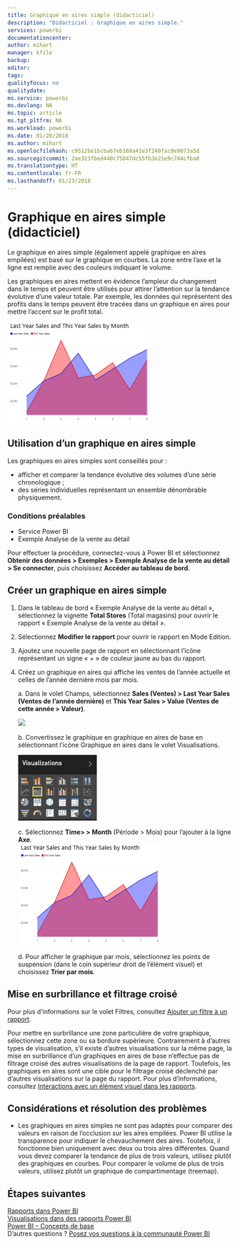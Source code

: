 ```yaml
---
title: Graphique en aires simple (didacticiel)
description: "Didacticiel : Graphique en aires simple."
services: powerbi
documentationcenter: 
author: mihart
manager: kfile
backup: 
editor: 
tags: 
qualityfocus: no
qualitydate: 
ms.service: powerbi
ms.devlang: NA
ms.topic: article
ms.tgt_pltfrm: NA
ms.workload: powerbi
ms.date: 01/20/2018
ms.author: mihart
ms.openlocfilehash: c9512be1bcba67eb169a41e3f240fac8e9073a5d
ms.sourcegitcommit: 2ae323fbed440c75847dc55fb3e21e9c744cfba0
ms.translationtype: HT
ms.contentlocale: fr-FR
ms.lasthandoff: 01/23/2018
---
```

# <a name="basic-area-chart-tutorial"></a>Graphique en aires simple (didacticiel)
Le graphique en aires simple (également appelé graphique en aires empilées) est basé sur le graphique en courbes. La zone entre l’axe et la ligne est remplie avec des couleurs indiquant le volume. 

Les graphiques en aires mettent en évidence l’ampleur du changement dans le temps et peuvent être utilisés pour attirer l’attention sur la tendance évolutive d’une valeur totale. Par exemple, les données qui représentent des profits dans le temps peuvent être tracées dans un graphique en aires pour mettre l’accent sur le profit total.

![](media/power-bi-visualization-basic-area-chart/powerbi-area-chartnew.png)

## <a name="when-to-use-a-basic-area-chart"></a>Utilisation d’un graphique en aires simple
Les graphiques en aires simples sont conseillés pour :

* afficher et comparer la tendance évolutive des volumes d’une série chronologique ; 
* des séries individuelles représentant un ensemble dénombrable physiquement.

### <a name="prerequisites"></a>Conditions préalables
 - Service Power BI
 - Exemple Analyse de la vente au détail

Pour effectuer la procédure, connectez-vous à Power BI et sélectionnez **Obtenir des données \> Exemples \> Exemple Analyse de la vente au détail > Se connecter**, puis choisissez **Accéder au tableau de bord**. 

## <a name="create-a-basic-area-chart"></a>Créer un graphique en aires simple
 

1. Dans le tableau de bord « Exemple Analyse de la vente au détail », sélectionnez la vignette **Total Stores** (Total magasins) pour ouvrir le rapport « Exemple Analyse de la vente au détail ».
2. Sélectionnez **Modifier le rapport** pour ouvrir le rapport en Mode Edition.
3. Ajoutez une nouvelle page de rapport en sélectionnant l’icône représentant un signe « + » de couleur jaune au bas du rapport.
4. Créez un graphique en aires qui affiche les ventes de l’année actuelle et celles de l’année dernière mois par mois.
   
   a. Dans le volet Champs, sélectionnez **Sales (Ventes) \> Last Year Sales (Ventes de l’année dernière)** et **This Year Sales > Value (Ventes de cette année > Valeur)**.

   ![](media/power-bi-visualization-basic-area-chart/power-bi-bar-chart.png)

   b.  Convertissez le graphique en graphique en aires de base en sélectionnant l’icône Graphique en aires dans le volet Visualisations.

   ![](media/power-bi-visualization-basic-area-chart/convertchart.png)
   
   c.  Sélectionnez **Time\> > Month** (Période > Mois) pour l’ajouter à la ligne **Axe**.   
   ![](media/power-bi-visualization-basic-area-chart/powerbi-area-chartnew.png)
   
   d.  Pour afficher le graphique par mois, sélectionnez les points de suspension (dans le coin supérieur droit de l’élément visuel) et choisissez **Trier par mois**.

## <a name="highlighting-and-cross-filtering"></a>Mise en surbrillance et filtrage croisé
Pour plus d’informations sur le volet Filtres, consultez [Ajouter un filtre à un rapport](power-bi-report-add-filter.md).

Pour mettre en surbrillance une zone particulière de votre graphique, sélectionnez cette zone ou sa bordure supérieure.  Contrairement à d’autres types de visualisation, s’il existe d’autres visualisations sur la même page, la mise en surbrillance d’un graphiques en aires de base n’effectue pas de filtrage croisé des autres visualisations de la page de rapport. Toutefois, les graphiques en aires sont une cible pour le filtrage croisé déclenché par d’autres visualisations sur la page du rapport. Pour plus d’informations, consultez [Interactions avec un élément visuel dans les rapports](service-reports-visual-interactions.md).

## <a name="considerations-and-troubleshooting"></a>Considérations et résolution des problèmes
* Les graphiques en aires simples ne sont pas adaptés pour comparer des valeurs en raison de l’occlusion sur les aires empilées. Power BI utilise la transparence pour indiquer le chevauchement des aires. Toutefois, il fonctionne bien uniquement avec deux ou trois aires différentes. Quand vous devez comparer la tendance de plus de trois valeurs, utilisez plutôt des graphiques en courbes. Pour comparer le volume de plus de trois valeurs, utilisez plutôt un graphique de compartimentage (treemap).

## <a name="next-steps"></a>Étapes suivantes
[Rapports dans Power BI](service-reports.md)  
[Visualisations dans des rapports Power BI](power-bi-report-visualizations.md)  
[Power BI – Concepts de base](service-basic-concepts.md)  
D’autres questions ? [Posez vos questions à la communauté Power BI](http://community.powerbi.com/)

